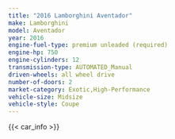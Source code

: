 ```yaml
---
title: "2016 Lamborghini Aventador"
make: Lamborghini
model: Aventador
year: 2016
engine-fuel-type: premium unleaded (required)
engine-hp: 750
engine-cylinders: 12
transmission-type: AUTOMATED_Manual
driven-wheels: all wheel drive
number-of-doors: 2
market-category: Exotic,High-Performance
vehicle-size: Midsize
vehicle-style: Coupe
---
```


{{< car_info >}}
